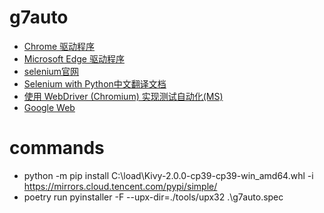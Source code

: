 # g7auto

- [Chrome 驱动程序](https://chromedriver.chromium.org/downloads)
- [Microsoft Edge 驱动程序](https://developer.microsoft.com/zh-cn/microsoft-edge/tools/webdriver/)
- [selenium官网](https://www.selenium.dev/)
- [Selenium with Python中文翻译文档](https://python-selenium-zh.readthedocs.io/zh_CN/latest/)
- [使用 WebDriver (Chromium) 实现测试自动化(MS)](https://docs.microsoft.com/zh-cn/microsoft-edge/webdriver-chromium/?tabs=c-sharp)
- [Google Web](https://developers.google.com/web)
# commands

- python -m pip install C:\load\Kivy-2.0.0-cp39-cp39-win_amd64.whl -i https://mirrors.cloud.tencent.com/pypi/simple/
-  poetry run pyinstaller -F --upx-dir=./tools/upx32 .\g7auto.spec
